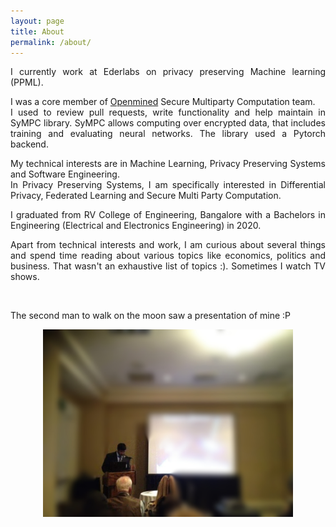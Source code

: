 ```yaml
---
layout: page
title: About
permalink: /about/
---
```


<p style="text-align:justify">I currently work at Ederlabs on privacy preserving Machine learning (PPML).</p>
<p style="text-align:justify">I was a core member of <a target="_blank" href="https://www.openmined.org/">Openmined</a> Secure Multiparty Computation team.
<br/>
I used to review pull requests, write functionality and help maintain in SyMPC library. SyMPC allows computing over encrypted data, that includes training and evaluating neural networks. The library used a Pytorch backend.</p>

<p style="text-align:justify">My technical interests are in Machine Learning, Privacy Preserving Systems and Software Engineering.<br />
In Privacy Preserving Systems, I am specifically interested in Differential Privacy, Federated Learning and Secure Multi Party Computation.</p>

<p style="text-align:justify">I graduated from RV College of Engineering, Bangalore with a Bachelors in Engineering (Electrical and Electronics Engineering) in 2020.</p>

<p style="text-align:justify">Apart from technical interests and work, I am curious about several things and spend time reading about various topics like economics, politics and business. That wasn't an exhaustive list of topics :). Sometimes I watch TV shows. </p>
<br />

<p>The second man to walk on the moon saw a presentation of mine :P </p>

<center>
<img height="300px" width="400px" src="https://github.com/kamathhrishi/MyWebsite/blob/gh-pages/assets/buzz.jpg?raw=true">
</center>
